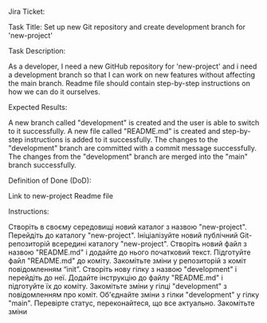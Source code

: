 Jira Ticket:

Task Title: Set up new Git repository and create development branch for 'new-project'

Task Description:

As a developer, I need a new GitHub repository for 'new-project' and i need a development branch so that I can work on new features without affecting the main branch. 
Readme file should contain step-by-step instructions on how we can do it ourselves.

Expected Results:

A new branch called "development" is created and the user is able to switch to it successfully.
A new file called "README.md" is created and step-by-step instructions is added to it successfully.
The changes to the "development" branch are committed with a commit message successfully.
The changes from the "development" branch are merged into the "main" branch successfully.


Definition of Done (DoD):

Link to new-project Readme file

Instructions:

Створіть в своєму середовищі новий каталог з назвою "new-project".
Перейдіть до каталогу "new-project".
Ініціалізуйте новий публічний Git-репозиторій всередині каталогу "new-project".
Створіть новий файл з назвою "README.md" і додайте до нього початковий текст.
Підготуйте файл "README.md" до коміту.
Закомітьте зміни у репозиторій з коміт повідомленням “init”.
Створіть нову гілку з назвою "development" і перейдіть до неї.
Додайте інструкцію до файлу "README.md" і підготуйте їх до коміту.
Закомітьте зміни у гілці "development" з повідомленням про коміт.
Об'єднайте зміни з гілки "development" у гілку "main".
Перевірте статус, переконайтеся, що все актуально.
Закомітьте зміни